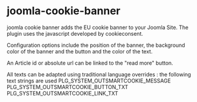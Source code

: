 # joomla-cookie-banner
joomla cookie banner adds the EU cookie banner to your Joomla Site.  The plugin uses the javascript developed by cookieconsent.

Configuration options include the position of the banner, the background color of the banner and the button and the color of the text.

An Article id or absolute url can be linked to the "read more" button.

All texts can be adapted using traditional language overrides : the following text strings are used
PLG_SYSTEM_OUTSMARTCOOKIE_MESSAGE
PLG_SYSTEM_OUTSMARTCOOKIE_BUTTON_TXT
PLG_SYSTEM_OUTSMARTCOOKIE_LINK_TXT
